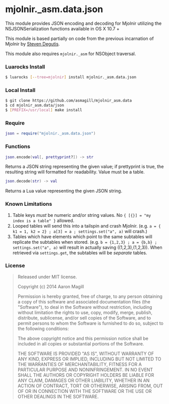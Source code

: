 mjolnir._asm.data.json
======================

This module provides JSON encoding and decoding for Mjolnir utilizing the NSJSONSerialization functions available in OS X 10.7 +

This module is based partially on code from the previous incarnation of Mjolnir by [Steven Degutis](https://github.com/sdegutis/).

This module also requires `mjolnir._asm` for NSObject traversal.

### Luarocks Install
~~~bash
$ luarocks [--tree=mjolnir] install mjolnir._asm.data.json
~~~

### Local Install
~~~bash
$ git clone https://github.com/asmagill/mjolnir_asm.data
$ cd mjolnir_asm.data/json
$ [PREFIX=/usr/local] make install
~~~

### Require

~~~lua
json = require("mjolnir._asm.data.json")
~~~

### Functions

~~~lua
json.encode(val[, prettyprint?]) -> str
~~~
Returns a JSON string representing the given value; if prettyprint is true, the resulting string will formatted for readability.  Value must be a table.

~~~lua
json.decode(str) -> val
~~~
Returns a Lua value representing the given JSON string.

### Known Limitations

1. Table keys *must* be numeric and/or string values. No `{ [{}] = "my index is a table" }` allowed.
2. Looped tables will send this into a tailspin and crash Mjolnir. (e.g. `a = { k1 = 1, k2 = 2} ; a[3] = a ; settings.set("a", a)` will crash.)
3. Tables which have elements which point to the same subtables will replicate the subtables when stored.  (e.g. `b = {1,2,3} ; a = {b,b} ; settings.set("a", a)` will result in actually saving ((1,2,3),(1,2,3)).  When retrieved via `settings.get`, the subtables will be *separate* tables.

### License

> Released under MIT license.
>
> Copyright (c) 2014 Aaron Magill
>
> Permission is hereby granted, free of charge, to any person obtaining a copy
> of this software and associated documentation files (the "Software"), to deal
> in the Software without restriction, including without limitation the rights
> to use, copy, modify, merge, publish, distribute, sublicense, and/or sell
> copies of the Software, and to permit persons to whom the Software is
> furnished to do so, subject to the following conditions:
>
> The above copyright notice and this permission notice shall be included in
> all copies or substantial portions of the Software.
>
> THE SOFTWARE IS PROVIDED "AS IS", WITHOUT WARRANTY OF ANY KIND, EXPRESS OR
> IMPLIED, INCLUDING BUT NOT LIMITED TO THE WARRANTIES OF MERCHANTABILITY,
> FITNESS FOR A PARTICULAR PURPOSE AND NONINFRINGEMENT. IN NO EVENT SHALL THE
> AUTHORS OR COPYRIGHT HOLDERS BE LIABLE FOR ANY CLAIM, DAMAGES OR OTHER
> LIABILITY, WHETHER IN AN ACTION OF CONTRACT, TORT OR OTHERWISE, ARISING FROM,
> OUT OF OR IN CONNECTION WITH THE SOFTWARE OR THE USE OR OTHER DEALINGS IN
> THE SOFTWARE.
